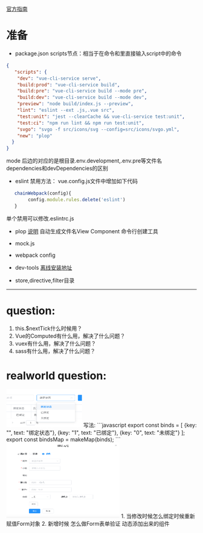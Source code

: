 [官方指南](https://panjiachen.github.io/vue-element-admin-site/zh/guide/)

# 准备
+ package.json
scripts节点：相当于在命令和里直接输入script中的命令
```json
{
   "scripts": {
    "dev": "vue-cli-service serve",
    "build:prod": "vue-cli-service build",
    "build:pre": "vue-cli-service build --mode pre", 
    "build:dev": "vue-cli-service build --mode dev",
    "preview": "node build/index.js --preview",
    "lint": "eslint --ext .js,.vue src",
    "test:unit": "jest --clearCache && vue-cli-service test:unit",
    "test:ci": "npm run lint && npm run test:unit",
    "svgo": "svgo -f src/icons/svg --config=src/icons/svgo.yml",
    "new": "plop"
  }
}
```
mode 后边的对应的是根目录.env.development,.env.pre等文件名
dependencies和devDependencies的区别


+ eslint
禁用方法：
vue.config.js文件中增加如下代码
```javascript
   chainWebpack(config){
        config.module.rules.delete('eslint')
   } 

```
单个禁用可以修改.eslintrc.js

+ plop
[说明](https://medium.com/@nicoespeon/plop-a-micro-generator-to-ease-your-daily-life-7767f0a34db)
自动生成文件名View Component 命令行创建工具


+ mock.js
+ webpack config
+ dev-tools
[离线安装地址](https://github.com/vuejs/vue-devtools)
+ store,directive,filter目录
---
# question:
1. this.$nextTick什么时候用？
2. Vue的Computed有什么用，解决了什么问题？
3. vuex有什么用，解决了什么问题？
4. sass有什么用，解决了什么问题？

# realworld question:
<img src="pics/列表枚举.png" alt="drawing" width="200" height="100"/>
写法:
```javascript
export const binds = [
  {key: "", text: "绑定状态"},
  {key: "1", text: "已绑定"},
  {key: "0", text: "未绑定"}
];
export const bindsMap = makeMap(binds);
```
<img src="pics/编辑页面.png" alt="drawing" width="300" height="200"/>
1. 当修改时候怎么绑定时候重新赋值Form对象
2. 新增时候 怎么做Form表单验证 动态添加出来的组件



 

   